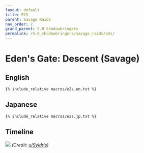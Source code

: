 ```yaml
---
layout: default
title: E2S
parent: Savage Raids
nav_order: 2
grand_parent: 5.0 Shadowbringers
permalink: /5.0_shadowbringers/savage_raids/e2s/
---
```


# Eden's Gate: Descent (Savage)

## English
```
{% include_relative macros/e2s.en.txt %}
```

## Japanese
```
{% include_relative macros/e2s.jp.txt %}
```

## Timeline

![](https://i.redd.it/vadbavyq3bh31.png)
*(Credit: [u/Syldris](https://www.reddit.com/r/ffxiv/comments/cksapu/e2s_rotation_and_timeline/))*
